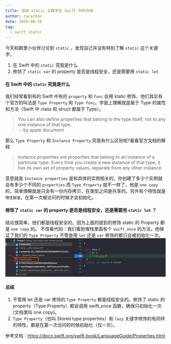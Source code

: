 ```yaml
---
title: 讲讲 static 关键字在 Swift 中的作用
author: racechao
date: 2020-08-26
tag:
  - swift static
---
```

今天和群里小伙伴讨论到 `static` ，发现自己并没有特别了解 `static` 这个关键字。
1. 在 Swift 中的 `static` 究竟是什么
2. 修饰了 `static var` 的 property 是否是线程安全，还是需要用 `static let`

#### 在 Swift 中的 `static` 究竟是什么

我们经常看到有的 Swift 中有的 `property` 和 `func` 会用 static 修饰，他们其实有个官方的叫法是 `Type Property` 和 `Type func`。字面上理解就是属于 Type 的属性和方法（Swift 中 class 和 struct 都属于 Type）。
>You can also define properties that belong to the type itself, not to any one instance of that type.  
-- by apple document

那么 `Type Property` 和 `Instance Property` 究竟有什么区别呢?看看官方文档的解释

>Instance properties are properties that belong to an instance of a particular type. Every time you create a new instance of that type, it has its own set of property values, separate from any other instance.

意思就是 `Instance properties` 是和具体的实例相关的，你创建了多少个实例就会有多少个不同的 `properties`.而 `Type Property` 就不一样了，他是 `one copy` 的，简单理解就是只会有一份内存拷贝，在类型之间是共享的。另外有个特性就是`惰性赋值`，在第一次被访问的时候才会初始化。

#### 修饰了 `static var` 的 property 是否是线程安全，还是需要用 `static let` ？

结论很简单，他们都是线程安全的，因为上面的提到的修饰 static 的 Property 都是 `one copy` 的。
不信看代码：我们看到堆栈里面有个 `swift_once` 的方法，他保证了我们的 `Type Property` 不管是用 `let` 还是 `var` 修饰的都只会被初始化一次。
![img](/assets/img/static-in-swift-01.png)

#### 总结

1. 不管用 let 还是 var 修饰的 `Type Property` 都是线程安全的。修饰了 static 的 property（Type Property）都会调用 swift_once 函数，确保只初始化一次(文档里叫 one copy)。
2. `Type Property`（也叫 Stored type properties）和 `lazy` 关键字修饰的有同样的特性，都是在第一次访问的时候初始化（仅一次）。
   

参考文档：https://docs.swift.org/swift-book/LanguageGuide/Properties.html
